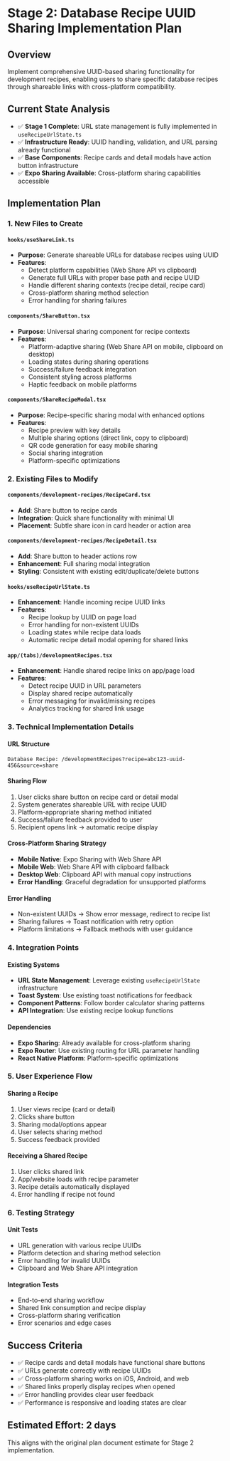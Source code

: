 # Stage 2: Database Recipe UUID Sharing Implementation Plan

## Overview

Implement comprehensive UUID-based sharing functionality for development recipes, enabling users to share specific database recipes through shareable links with cross-platform compatibility.

## Current State Analysis

- ✅ **Stage 1 Complete**: URL state management is fully implemented in `useRecipeUrlState.ts`
- ✅ **Infrastructure Ready**: UUID handling, validation, and URL parsing already functional
- ✅ **Base Components**: Recipe cards and detail modals have action button infrastructure
- ✅ **Expo Sharing Available**: Cross-platform sharing capabilities accessible

## Implementation Plan

### 1. New Files to Create

#### `hooks/useShareLink.ts`

- **Purpose**: Generate shareable URLs for database recipes using UUID
- **Features**:
  - Detect platform capabilities (Web Share API vs clipboard)
  - Generate full URLs with proper base path and recipe UUID
  - Handle different sharing contexts (recipe detail, recipe card)
  - Cross-platform sharing method selection
  - Error handling for sharing failures

#### `components/ShareButton.tsx`

- **Purpose**: Universal sharing component for recipe contexts
- **Features**:
  - Platform-adaptive sharing (Web Share API on mobile, clipboard on desktop)
  - Loading states during sharing operations
  - Success/failure feedback integration
  - Consistent styling across platforms
  - Haptic feedback on mobile platforms

#### `components/ShareRecipeModal.tsx`

- **Purpose**: Recipe-specific sharing modal with enhanced options
- **Features**:
  - Recipe preview with key details
  - Multiple sharing options (direct link, copy to clipboard)
  - QR code generation for easy mobile sharing
  - Social sharing integration
  - Platform-specific optimizations

### 2. Existing Files to Modify

#### `components/development-recipes/RecipeCard.tsx`

- **Add**: Share button to recipe cards
- **Integration**: Quick share functionality with minimal UI
- **Placement**: Subtle share icon in card header or action area

#### `components/development-recipes/RecipeDetail.tsx`

- **Add**: Share button to header actions row
- **Enhancement**: Full sharing modal integration
- **Styling**: Consistent with existing edit/duplicate/delete buttons

#### `hooks/useRecipeUrlState.ts`

- **Enhancement**: Handle incoming recipe UUID links
- **Features**:
  - Recipe lookup by UUID on page load
  - Error handling for non-existent UUIDs
  - Loading states while recipe data loads
  - Automatic recipe detail modal opening for shared links

#### `app/(tabs)/developmentRecipes.tsx`

- **Enhancement**: Handle shared recipe links on app/page load
- **Features**:
  - Detect recipe UUID in URL parameters
  - Display shared recipe automatically
  - Error messaging for invalid/missing recipes
  - Analytics tracking for shared link usage

### 3. Technical Implementation Details

#### URL Structure

```
Database Recipe: /developmentRecipes?recipe=abc123-uuid-456&source=share
```

#### Sharing Flow

1. User clicks share button on recipe card or detail modal
2. System generates shareable URL with recipe UUID
3. Platform-appropriate sharing method initiated
4. Success/failure feedback provided to user
5. Recipient opens link → automatic recipe display

#### Cross-Platform Sharing Strategy

- **Mobile Native**: Expo Sharing with Web Share API
- **Mobile Web**: Web Share API with clipboard fallback
- **Desktop Web**: Clipboard API with manual copy instructions
- **Error Handling**: Graceful degradation for unsupported platforms

#### Error Handling

- Non-existent UUIDs → Show error message, redirect to recipe list
- Sharing failures → Toast notification with retry option
- Platform limitations → Fallback methods with user guidance

### 4. Integration Points

#### Existing Systems

- **URL State Management**: Leverage existing `useRecipeUrlState` infrastructure
- **Toast System**: Use existing toast notifications for feedback
- **Component Patterns**: Follow border calculator sharing patterns
- **API Integration**: Use existing recipe lookup functions

#### Dependencies

- **Expo Sharing**: Already available for cross-platform sharing
- **Expo Router**: Use existing routing for URL parameter handling
- **React Native Platform**: Platform-specific optimizations

### 5. User Experience Flow

#### Sharing a Recipe

1. User views recipe (card or detail)
2. Clicks share button
3. Sharing modal/options appear
4. User selects sharing method
5. Success feedback provided

#### Receiving a Shared Recipe

1. User clicks shared link
2. App/website loads with recipe parameter
3. Recipe details automatically displayed
4. Error handling if recipe not found

### 6. Testing Strategy

#### Unit Tests

- URL generation with various recipe UUIDs
- Platform detection and sharing method selection
- Error handling for invalid UUIDs
- Clipboard and Web Share API integration

#### Integration Tests

- End-to-end sharing workflow
- Shared link consumption and recipe display
- Cross-platform sharing verification
- Error scenarios and edge cases

## Success Criteria

- ✅ Recipe cards and detail modals have functional share buttons
- ✅ URLs generate correctly with recipe UUIDs
- ✅ Cross-platform sharing works on iOS, Android, and web
- ✅ Shared links properly display recipes when opened
- ✅ Error handling provides clear user feedback
- ✅ Performance is responsive and loading states are clear

## Estimated Effort: 2 days

This aligns with the original plan document estimate for Stage 2 implementation.
